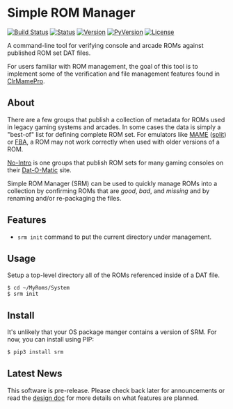 # Simple ROM Manager

[![Build Status](https://travis-ci.org/cmcginty/simple-rom-manager.svg?branch=master)](https://travis-ci.org/cmcginty/simple-rom-manager)
[![Status](https://img.shields.io/pypi/status/simple-rom-manager.svg)](https://pypi.python.org/pypi/simple-rom-manager)
[![Version](https://img.shields.io/pypi/v/simple-rom-manager.svg)](https://pypi.python.org/pypi/simple-rom-manager)
[![PyVersion](https://img.shields.io/pypi/pyversions/simple-rom-manager.svg)](https://www.python.org/)
[![License](https://img.shields.io/pypi/l/simple-rom-manager.svg)](https://github.com/cmcginty/simple-rom-manager/blob/master/LICENSE.md)

A command-line tool for verifying console and arcade ROMs against published ROM set DAT files.

For users familiar with ROM management, the goal of this tool is to implement some of the verification and file management features found in [ClrMamePro](https://mamedev.emulab.it/clrmamepro/).

## About

There are a few groups that publish a collection of metadata for ROMs used in legacy gaming systems and arcades. In some cases the data is simply a "best-of" list for defining complete ROM set. For emulators like [MAME](https://github.com/mamedev/mame/releases) ([split](https://github.com/libretro/fbalpha/tree/master/dats)) or [FBA](https://github.com/libretro/fbalpha/tree/master/dats), a ROM may not work correctly when used with older versions of a ROM.

[No-Intro](http://no-intro.org/) is one groups that publish ROM sets for many gaming consoles on their [Dat-O-Matic](http://datomatic.no-intro.org/) site.

Simple ROM Manager (SRM) can be used to quickly manage ROMs into a collection by confirming ROMs that are _good_, _bad_, and _missing_ and by renaming and/or re-packaging the files.

## Features

* `srm init` command to put the current directory under management.

## Usage

Setup a top-level directory all of the ROMs referenced inside of a DAT file.

```
$ cd ~/MyRoms/System
$ srm init
```

## Install

It's unlikely that your OS package manger contains a version of SRM. For now, you can install using PIP:

```bash
$ pip3 install srm
```

## Latest News

This software is pre-release. Please check back later for announcements or read the [design doc](DESIGN.md) for more details on what features are planned.

